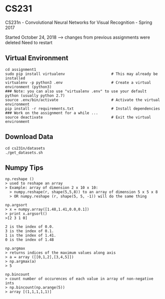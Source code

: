 # CS231
CS231n - Convolutional Neural Networks for Visual Recognition - Spring 2017

Started October 24, 2018 --> changes from previous assignments were deleted
Need to restart

## Virtual Environment <br/>

```
cd assignment1
sudo pip install virtualenv                     # This may already be installed
virtualenv -p python3 .env                      # Create a virtual environment (python3)
### Note: you can also use "virtualenv .env" to use your default python (usually python 2.7)
source .env/bin/activate                        # Activate the virtual environment
pip install -r requirements.txt                 # Install dependencies
### Work on the assignment for a while ...
source deactivate                               # Exit the virtual environment
```

## Download Data
```
cd cs231n/datasets
./get_datasets.sh
```

## Numpy Tips
```
np.reshape ()
> used to reshape an array
> Example: array of dimension 2 x 10 x 10:
  > numpy.reshape(r, shape(5,5,8)) to an array of dimension 5 x 5 x 8
  > OR numpy.reshape (r, shape(5, 5, -1)) will do the same thing
```
```
np.argsort
> x = numpy.array([1.48,1.41,0.0,0.1])
> print x.argsort()
>[2 3 1 0]

2 is the index of 0.0.
3 is the index of 0.1.
1 is the index of 1.41.
0 is the index of 1.48
```
```
np.argmax
> returns indices of the maximum values along axis
> a = array ([[0,1,2],[3,4,5]])
> np.argmax(a)
> 5
```
```
np.bincount
> count number of occurences of each value in array of non-negative ints
> np.bincount(np.arange(5))
> array [(1,1,1,1,1)]
```
